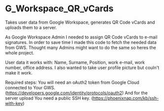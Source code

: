 # G_Workspace_QR_vCards
Takes user data from Google Workspace, generates QR Code vCards and uploads them to a server.

As Google Workspace Admin I needed to assign QR Code vCards to e-mail signatures. In order to save time I made this code to fetch the needed data from GWS.
Thought many Admins might want to do the same so heres the whole project.

User data it works with: Name, Surname, Position, work e-mail, work number, office address. I also wanted to take user profile picture but couln't make it work.

Required steps:
You will need an oAuth2 token from Google Cloud connected to Your GWS. (https://developers.google.com/identity/protocols/oauth2)
And for the server upload You need a public SSH key. (https://phoenixnap.com/kb/ssh-with-key)
